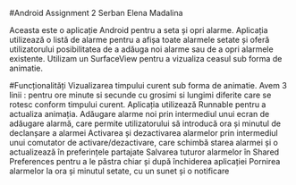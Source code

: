 #Android Assignment 2 Serban Elena Madalina

Aceasta este o aplicație Android pentru a seta și opri alarme. 
Aplicația utilizează o listă de alarme pentru a afișa toate alarmele setate și oferă utilizatorului posibilitatea de a adăuga noi alarme sau de a opri alarmele existente.
Utilizam un SurfaceView pentru a vizualiza ceasul sub forma de animatie.

#Funcționalități
Vizualizarea timpului curent sub forma de animatie. Avem 3 linii : pentru ore minute si secunde cu grosimi si lungimi diferite care se rotesc conform timpului curent.
Aplicația utilizează Runnable pentru a actualiza animația.
Adăugare alarme noi prin intermediul unui ecran de adăugare alarmă, care permite utilizatorului să introducă ora și minutul de declanșare a alarmei
Activarea și dezactivarea alarmelor prin intermediul unui comutator de activare/dezactivare, care schimbă starea alarmei și o actualizează în preferințele partajate
Salvarea tuturor alarmelor în Shared Preferences pentru a le păstra chiar și după închiderea aplicației
Pornirea alarmelor la ora și minutul setate, cu un sunet și o notificare
